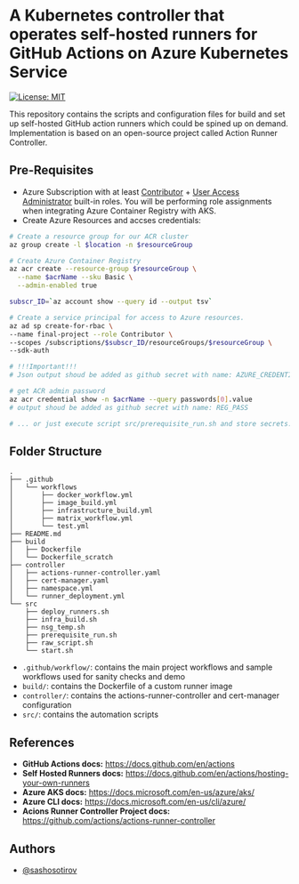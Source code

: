 # A Kubernetes controller that operates self-hosted runners for GitHub Actions on Azure Kubernetes Service

[![License: MIT](https://img.shields.io/badge/License-MIT-yellow.svg)](./LICENSE)

This repository contains the scripts and configuration files for build and set up self-hosted GitHub action runners which could be spined up on demand. Implementation is based on an open-source project called Action Runner Controller. 

## Pre-Requisites
- Azure Subscription with at least [Contributor](https://docs.microsoft.com/en-us/azure/role-based-access-control/built-in-roles#contributor) + [User Access Administrator](https://docs.microsoft.com/en-us/azure/role-based-access-control/built-in-roles#user-access-administrator) built-in roles. You will be performing role assignments when integrating Azure Container Registry with AKS.
- Create Azure Resources and accses credentials:  
```bash
# Create a resource group for our ACR cluster
az group create -l $location -n $resourceGroup

# Create Azure Container Registry
az acr create --resource-group $resourceGroup \
  --name $acrName --sku Basic \
  --admin-enabled true 

subscr_ID=`az account show --query id --output tsv`

# Create a service principal for access to Azure resources.
az ad sp create-for-rbac \
--name final-project --role Contributor \
--scopes /subscriptions/$subscr_ID/resourceGroups/$resourceGroup \
--sdk-auth

# !!!Important!!!
# Json output shoud be added as github secret with name: AZURE_CREDENTIALS

# get ACR admin password
az acr credential show -n $acrName --query passwords[0].value
# output shoud be added as github secret with name: REG_PASS

# ... or just execute script src/prerequisite_run.sh and store secrets.
```
## Folder Structure

```text
.
├── .github
│   └── workflows
│       ├── docker_workflow.yml
│       ├── image_build.yml
│       ├── infrastructure_build.yml
│       ├── matrix_workflow.yml
│       └── test.yml
├── README.md
├── build
│   ├── Dockerfile
│   └── Dockerfile_scratch
├── controller
│   ├── actions-runner-controller.yaml
│   ├── cert-manager.yaml
│   ├── namespace.yml
│   └── runner_deployment.yml
└── src
    ├── deploy_runners.sh
    ├── infra_build.sh
    ├── nsg_temp.sh
    ├── prerequisite_run.sh
    ├── raw_script.sh
    └── start.sh
```

- `.github/workflow/`: contains the main project workflows and sample workflows used for sanity checks and demo
- `build/`: contains the Dockerfile of a custom runner image
- `controller/`: contains the actions-runner-controller and cert-manager configuration
- `src/`: contains the automation scripts

## References

- **GitHub Actions docs:** https://docs.github.com/en/actions
- **Self Hosted Runners docs:** https://docs.github.com/en/actions/hosting-your-own-runners
- **Azure AKS docs:** <https://docs.microsoft.com/en-us/azure/aks/>
- **Azure CLI docs:** <https://docs.microsoft.com/en-us/cli/azure/>
- **Acions Runner Controller Project docs:** https://github.com/actions/actions-runner-controller


## Authors

- [@sashosotirov](https://github.com/sashosotirov)


